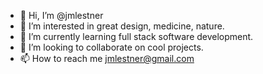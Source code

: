 - 👋 Hi, I’m @jmlestner
- 👀 I’m interested in great design, medicine, nature.
- 🌱 I’m currently learning full stack software development.
- 💞️ I’m looking to collaborate on cool projects.
- 📫 How to reach me jmlestner@gmail.com

